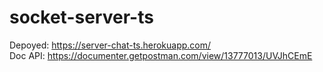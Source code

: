# socket-server-ts
Depoyed: https://server-chat-ts.herokuapp.com/
<br>
Doc API: https://documenter.getpostman.com/view/13777013/UVJhCEmE

